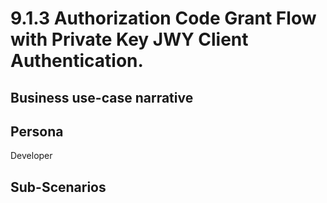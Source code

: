 # 9.1.3 Authorization Code Grant Flow with Private Key JWY Client Authentication. 

## Business use-case narrative


## Persona
Developer

## Sub-Scenarios

